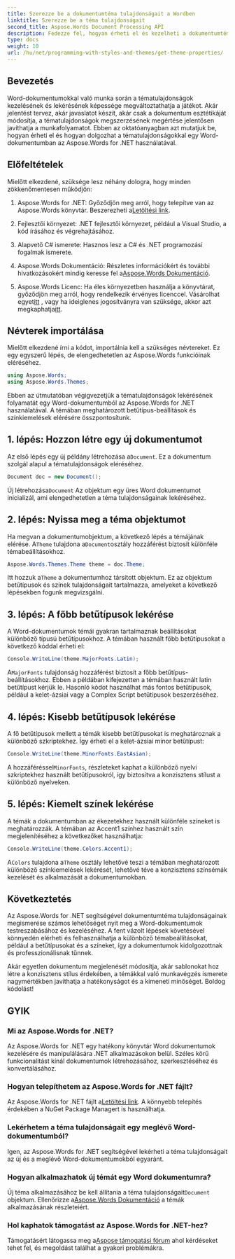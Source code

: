 ```yaml
---
title: Szerezze be a dokumentumtéma tulajdonságait a Wordben
linktitle: Szerezze be a téma tulajdonságait
second_title: Aspose.Words Document Processing API
description: Fedezze fel, hogyan érheti el és kezelheti a dokumentumtéma tulajdonságait a Wordben az Aspose.Words for .NET használatával. Útmutatónk segítségével tanulja meg a betűtípusok és színek lekérését.
type: docs
weight: 10
url: /hu/net/programming-with-styles-and-themes/get-theme-properties/
---
```

## Bevezetés

Word-dokumentumokkal való munka során a tématulajdonságok kezelésének és lekérésének képessége megváltoztathatja a játékot. Akár jelentést tervez, akár javaslatot készít, akár csak a dokumentum esztétikáját módosítja, a tématulajdonságok megszerzésének megértése jelentősen javíthatja a munkafolyamatot. Ebben az oktatóanyagban azt mutatjuk be, hogyan érheti el és hogyan dolgozhat a tématulajdonságokkal egy Word-dokumentumban az Aspose.Words for .NET használatával.

## Előfeltételek

Mielőtt elkezdené, szüksége lesz néhány dologra, hogy minden zökkenőmentesen működjön:

1.  Aspose.Words for .NET: Győződjön meg arról, hogy telepítve van az Aspose.Words könyvtár. Beszerezheti a[Letöltési link](https://releases.aspose.com/words/net/).

2. Fejlesztői környezet: .NET fejlesztői környezet, például a Visual Studio, a kód írásához és végrehajtásához.

3. Alapvető C# ismerete: Hasznos lesz a C# és .NET programozási fogalmak ismerete.

4.  Aspose.Words Dokumentáció: Részletes információkért és további hivatkozásokért mindig keresse fel a[Aspose.Words Dokumentáció](https://reference.aspose.com/words/net/).

5. Aspose.Words Licenc: Ha éles környezetben használja a könyvtárat, győződjön meg arról, hogy rendelkezik érvényes licenccel. Vásárolhat egyet[itt](https://purchase.aspose.com/buy) , vagy ha ideiglenes jogosítványra van szüksége, akkor azt megkaphatja[itt](https://purchase.aspose.com/temporary-license/).

## Névterek importálása

Mielőtt elkezdené írni a kódot, importálnia kell a szükséges névtereket. Ez egy egyszerű lépés, de elengedhetetlen az Aspose.Words funkcióinak eléréséhez.

```csharp
using Aspose.Words;
using Aspose.Words.Themes;
```

Ebben az útmutatóban végigvezetjük a tématulajdonságok lekérésének folyamatát egy Word-dokumentumból az Aspose.Words for .NET használatával. A témában meghatározott betűtípus-beállítások és színkiemelések elérésére összpontosítunk.

## 1. lépés: Hozzon létre egy új dokumentumot

 Az első lépés egy új példány létrehozása a`Document`. Ez a dokumentum szolgál alapul a tématulajdonságok eléréséhez.

```csharp
Document doc = new Document();
```

 Új létrehozása`Document` Az objektum egy üres Word dokumentumot inicializál, ami elengedhetetlen a téma tulajdonságainak lekéréséhez.

## 2. lépés: Nyissa meg a téma objektumot

 Ha megvan a dokumentumobjektum, a következő lépés a témájának elérése. A`Theme` tulajdona a`Document`osztály hozzáférést biztosít különféle témabeállításokhoz.

```csharp
Aspose.Words.Themes.Theme theme = doc.Theme;
```

 Itt hozzuk a`Theme` a dokumentumhoz társított objektum. Ez az objektum betűtípusok és színek tulajdonságait tartalmazza, amelyeket a következő lépésekben fogunk megvizsgálni.

## 3. lépés: A főbb betűtípusok lekérése

A Word-dokumentumok témái gyakran tartalmaznak beállításokat különböző típusú betűtípusokhoz. A témában használt főbb betűtípusokat a következő kóddal érheti el:

```csharp
Console.WriteLine(theme.MajorFonts.Latin);
```

 A`MajorFonts` tulajdonság hozzáférést biztosít a főbb betűtípus-beállításokhoz. Ebben a példában kifejezetten a témában használt latin betűtípust kérjük le. Hasonló kódot használhat más fontos betűtípusok, például a kelet-ázsiai vagy a Complex Script betűtípusok beszerzéséhez.

## 4. lépés: Kisebb betűtípusok lekérése

A fő betűtípusok mellett a témák kisebb betűtípusokat is meghatároznak a különböző szkriptekhez. Így érheti el a kelet-ázsiai minor betűtípust:

```csharp
Console.WriteLine(theme.MinorFonts.EastAsian);
```

 A hozzáféréssel`MinorFonts`, részleteket kaphat a különböző nyelvi szkriptekhez használt betűtípusokról, így biztosítva a konzisztens stílust a különböző nyelveken.

## 5. lépés: Kiemelt színek lekérése

A témák a dokumentumban az ékezetekhez használt különféle színeket is meghatározzák. A témában az Accent1 színhez használt szín megjelenítéséhez a következőket használhatja:

```csharp
Console.WriteLine(theme.Colors.Accent1);
```

 A`Colors` tulajdona a`Theme` osztály lehetővé teszi a témában meghatározott különböző színkiemelések lekérését, lehetővé téve a konzisztens színsémák kezelését és alkalmazását a dokumentumokban.

## Következtetés

Az Aspose.Words for .NET segítségével dokumentumtéma tulajdonságainak megismerése számos lehetőséget nyit meg a Word-dokumentumok testreszabásához és kezeléséhez. A fent vázolt lépések követésével könnyedén elérheti és felhasználhatja a különböző témabeállításokat, például a betűtípusokat és a színeket, így a dokumentumok kidolgozottnak és professzionálisnak tűnnek.

Akár egyetlen dokumentum megjelenését módosítja, akár sablonokat hoz létre a konzisztens stílus érdekében, a témákkal való munkavégzés ismerete nagymértékben javíthatja a hatékonyságot és a kimeneti minőséget. Boldog kódolást!

## GYIK

### Mi az Aspose.Words for .NET?

Az Aspose.Words for .NET egy hatékony könyvtár Word dokumentumok kezelésére és manipulálására .NET alkalmazásokon belül. Széles körű funkcionalitást kínál dokumentumok létrehozásához, szerkesztéséhez és konvertálásához.

### Hogyan telepíthetem az Aspose.Words for .NET fájlt?

 Az Aspose.Words for .NET fájlt a[Letöltési link](https://releases.aspose.com/words/net/). A könnyebb telepítés érdekében a NuGet Package Managert is használhatja.

### Lekérhetem a téma tulajdonságait egy meglévő Word-dokumentumból?

Igen, az Aspose.Words for .NET segítségével lekérheti a téma tulajdonságait az új és a meglévő Word-dokumentumokból egyaránt.

### Hogyan alkalmazhatok új témát egy Word dokumentumra?

 Új téma alkalmazásához be kell állítania a téma tulajdonságait`Document` objektum. Ellenőrizze a[Aspose.Words Dokumentáció](https://reference.aspose.com/words/net/) a témák alkalmazásának részleteiért.

### Hol kaphatok támogatást az Aspose.Words for .NET-hez?

 Támogatásért látogassa meg a[Aspose támogatási fórum](https://forum.aspose.com/c/words/8) ahol kérdéseket tehet fel, és megoldást találhat a gyakori problémákra.